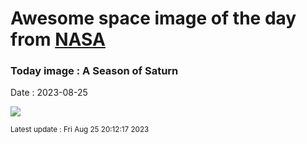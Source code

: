 
# Awesome space image of the day from [NASA](https://api.nasa.gov/)

### Today image : A Season of Saturn
Date : 2023-08-25

![](https://apod.nasa.gov/apod/image/2308/SeasonSaturnapodacasely1024.jpg)

<small>Latest update : Fri Aug 25 20:12:17 2023</small>
        